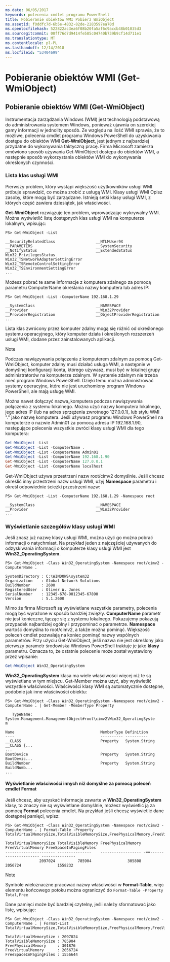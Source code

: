 ```yaml
---
ms.date: 06/05/2017
keywords: polecenia cmdlet programu PowerShell
title: Pobieranie obiektów WMI Pobierz WmiObject
ms.assetid: f0ddfc7d-6b5e-4832-82de-2283597ea70d
ms.openlocfilehash: 522822ac3ea6f08b20fa5af6c9accb48b01035d3
ms.sourcegitcommit: 00ff76d7d9414fe585c04740b739b9cf14d711e1
ms.translationtype: MT
ms.contentlocale: pl-PL
ms.lasthandoff: 12/14/2018
ms.locfileid: "53404699"
---
```

# <a name="getting-wmi-objects-get-wmiobject"></a>Pobieranie obiektów WMI (Get-WmiObject)

## <a name="getting-wmi-objects-get-wmiobject"></a>Pobieranie obiektów WMI (Get-WmiObject)

Instrumentacja zarządzania Windows (WMI) jest technologią podstawową do administrowania systemem Windows, ponieważ ujawnia on szerokiej gamy informacji w jednolity sposób. Ze względu na ilość WMI sprawia, że to możliwe, polecenia cmdlet programu Windows PowerShell do uzyskiwania dostępu do obiektów WMI **Get-WmiObject**, jest jednym z najbardziej przydatne do wykonywania faktyczną pracę. Firma Microsoft zamierza omówiono sposób używania Get-WmiObject dostępu do obiektów WMI, a następnie sposób wykorzystania obiektów WMI do wykonywania określonych czynności.

### <a name="listing-wmi-classes"></a>Lista klas usługi WMI

Pierwszy problem, który wystąpi większość użytkowników usługi WMI próbuje sprawdzić, co można zrobić z usługą WMI. Klasy usługi WMI Opisz zasoby, które mogą być zarządzane. Istnieją setki klasy usługi WMI, z których część zawiera dziesiątek, jak właściwości.

**Get-WmiObject** rozwiązuje ten problem, wprowadzając wykrywalny WMI. Można wyświetlić listę dostępnych klas usługi WMI na komputerze lokalnym, wpisując:

```
PS> Get-WmiObject -List

__SecurityRelatedClass                  __NTLMUser9X
__PARAMETERS                            __SystemSecurity
__NotifyStatus                          __ExtendedStatus
Win32_PrivilegesStatus                  Win32_TSNetworkAdapterSettingError
Win32_TSRemoteControlSettingError       Win32_TSEnvironmentSettingError
...
```

Możesz pobrać te same informacje z komputera zdalnego za pomocą parametru ComputerName określania nazwy komputera lub adres IP:

```
PS> Get-WmiObject -List -ComputerName 192.168.1.29

__SystemClass                           __NAMESPACE
__Provider                              __Win32Provider
__ProviderRegistration                  __ObjectProviderRegistration
...
```

Lista klas zwrócony przez komputer zdalny mogą się różnić od określonego systemu operacyjnego, który komputer działa i określonych rozszerzeń usługi WMI, dodane przez zainstalowanych aplikacji.

> [!NOTE]
> Podczas nawiązywania połączenia z komputerem zdalnym za pomocą Get-WmiObject, komputer zdalny musi działać usługa WMI, a następnie w domyślnej konfiguracji konta, którego używasz, musi być w lokalnej grupy administratorów na komputerze zdalnym. W systemie zdalnym nie trzeba mieć program Windows PowerShell. Dzięki temu można administrować systemy operacyjne, które nie jest uruchomiony program Windows PowerShell, ale mają usługę WMI.

Można nawet dołączyć nazwa_komputera podczas nawiązywania połączenia z systemu lokalnego. Można użyć nazwy komputera lokalnego, jego adres IP (lub na adres sprzężenia zwrotnego 127.0.0.1), lub stylu WMI "." jako nazwę komputera. Jeśli używasz programu Windows PowerShell na komputerze o nazwie Admin01 za pomocą adresu IP 192.168.1.90, następujące polecenia wszystkie zwróci klasy usługi WMI dla tego komputera:

```powershell
Get-WmiObject -List
Get-WmiObject -List -ComputerName .
Get-WmiObject -List -ComputerName Admin01
Get-WmiObject -List -ComputerName 192.168.1.90
Get-WmiObject -List -ComputerName 127.0.0.1
Get-WmiObject -List -ComputerName localhost
```

Get-WmiObject używa przestrzeni nazw root/cimv2 domyślnie. Jeśli chcesz określić inny przestrzeni nazw usługi WMI, użyj **Namespace** parametru i określ odpowiednie ścieżki przestrzeni nazw:

```
PS> Get-WmiObject -List -ComputerName 192.168.1.29 -Namespace root

__SystemClass                           __NAMESPACE
__Provider                              __Win32Provider
...
```

### <a name="displaying-wmi-class-details"></a>Wyświetlanie szczegółów klasy usługi WMI

Jeśli znasz już nazwę klasy usługi WMI, można użyć go można pobrać informacji o natychmiast. Na przykład jeden z najczęściej używanych do odzyskiwania informacji o komputerze klasy usługi WMI jest **Win32_OperatingSystem**.

```
PS> Get-WmiObject -Class Win32_OperatingSystem -Namespace root/cimv2 -ComputerName .

SystemDirectory : C:\WINDOWS\system32
Organization    : Global Network Solutions
BuildNumber     : 2600
RegisteredUser  : Oliver W. Jones
SerialNumber    : 12345-678-9012345-67890
Version         : 5.1.2600
```

Mimo że firma Microsoft są wyświetlane wszystkie parametry, polecenia mogą być wyrażone w sposób bardziej zwięzły. **ComputerName** parametr nie jest konieczne, łącząc się z systemu lokalnego. Pokazujemy pokazują przypadek najbardziej ogólny i przypominać o parametrze. **Namespace** wartość domyślna to root/cimv2, a także można pominąć. Większość poleceń cmdlet pozwalają na koniec pominąć nazwy wspólnych parametrów. Przy użyciu Get-WmiObject, jeśli nazwa nie jest określony jako pierwszy parametr środowiska Windows PowerShell traktuje je jako **klasy** parametru. Oznacza to, że ostatnie polecenie może został wystawiony przez wpisanie:

```powershell
Get-WmiObject Win32_OperatingSystem
```

**Win32_OperatingSystem** klasa ma wiele właściwości więcej niż te są wyświetlane w tym miejscu. Get-Member można użyć, aby wyświetlić wszystkie właściwości. Właściwości klasy WMI są automatycznie dostępne, podobnie jak inne właściwości obiektu:

```
PS> Get-WmiObject -Class Win32_OperatingSystem -Namespace root/cimv2 -ComputerName . | Get-Member -MemberType Property

   TypeName: System.Management.ManagementObject#root\cimv2\Win32_OperatingSyste
m

Name                                      MemberType Definition
----                                      ---------- ----------
__CLASS                                   Property   System.String __CLASS {...
...
BootDevice                                Property   System.String BootDevic...
BuildNumber                               Property   System.String BuildNumb...
...
```

#### <a name="displaying-non-default-properties-with-format-cmdlets"></a>Wyświetlanie właściwości innych niż domyślne za pomocą poleceń cmdlet Format

Jeśli chcesz, aby uzyskać informacje zawarte w **Win32_OperatingSystem** klasy, to znaczy nie są wyświetlane domyślnie, możesz wyświetlić ją za pomocą **Format** polecenia cmdlet. Na przykład jeśli chcesz wyświetlić dane dostępnej pamięci, wpisz:

```
PS> Get-WmiObject -Class Win32_OperatingSystem -Namespace root/cimv2 -ComputerName . | Format-Table -Property TotalVirtualMemorySize,TotalVisibleMemorySize,FreePhysicalMemory,FreeVirtualMemory,FreeSpaceInPagingFiles

TotalVirtualMemorySize TotalVisibleMemory FreePhysicalMemory FreeVirtualMemory FreeSpaceInPagingFiles
---------------------- ---------------    ------------------ -==--------------------- ---------------
               2097024          785904                305808           2056724                1558232
```

> [!NOTE]
> Symbole wieloznaczne pracować nazwy właściwości w **Format-Table**, więc elementu końcowego potoku można ograniczyć do `Format-Table -Property Total,Free`

Dane pamięci może być bardziej czytelny, jeśli należy sformatować jako listę, wpisując:

```
PS> Get-WmiObject -Class Win32_OperatingSystem -Namespace root/cimv2 -ComputerName . | Format-List TotalVirtualMemorySize,TotalVisibleMemorySize,FreePhysicalMemory,FreeVirtualMemory,FreeSpaceInPagingFiles

TotalVirtualMemorySize : 2097024
TotalVisibleMemorySize : 785904
FreePhysicalMemory     : 301876
FreeVirtualMemory      : 2056724
FreeSpaceInPagingFiles : 1556644
```
